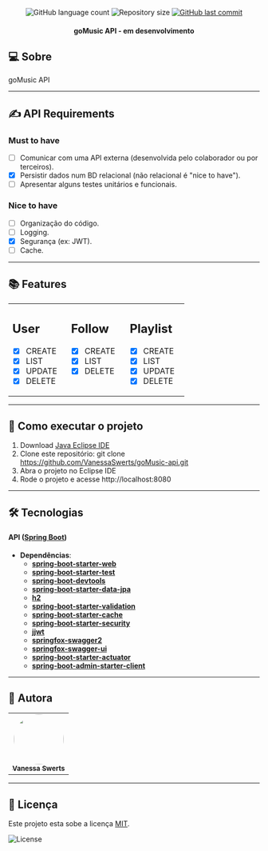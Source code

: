 <p align="center">
  <img alt="GitHub language count" src="https://img.shields.io/github/languages/count/vanessaswerts/goMusic-api">

  <img alt="Repository size" src="https://img.shields.io/github/repo-size/vanessaswerts/goMusic-api">
  
  <a href="https://github.com/vanessaswerts/goMusic-api/commits/master">
    <img alt="GitHub last commit" src="https://img.shields.io/github/last-commit/vanessaswerts/goMusic-api">
  </a>
</p>

<h4 align="center"> 
	goMusic API - em desenvolvimento 
</h4>

## 💻 Sobre 

goMusic API 

-----

## ✍️  API Requirements 

### Must to have
- [ ] Comunicar com uma API externa (desenvolvida pelo colaborador ou por terceiros).
- [x] Persistir dados num BD relacional (não relacional é "nice to have").
- [ ] Apresentar alguns testes unitários e funcionais.

### Nice to have
- [ ] Organização do código.
- [ ] Logging.
- [x] Segurança (ex: JWT).
- [ ] Cache.

-----

## 📚 Features

  <table border="0" width="100%"
  >
  <tr>

  <td width="30%" valign="top" border="0">

  ## User
  - [x] CREATE
  - [x] LIST
  - [x] UPDATE
  - [x] DELETE

  </td>
  <td width="30%" valign="top">

  ## Follow
  - [x] CREATE
  - [x] LIST
  - [x] DELETE

  </td>
  <td width="30%" valign="top">

  ## Playlist
  - [x] CREATE
  - [x] LIST
  - [x] UPDATE
  - [x] DELETE
  </td>

  </td>

</tr>
</table>

-----

## 🚀 Como executar o projeto

1. Download [Java Eclipse IDE](https://www.eclipse.org/downloads/)
2. Clone este repositório: git clone https://github.com/VanessaSwerts/goMusic-api.git
3. Abra o projeto no Eclipse IDE
5. Rode o projeto e acesse http://localhost:8080

-----

## 🛠 Tecnologias

#### **API**  ([Spring Boot](https://spring.io/projects/spring-boot))

- **Dependências**:
  -   **[spring-boot-starter-web](https://mvnrepository.com/artifact/org.springframework.boot/spring-boot-starter-web)**
  -   **[spring-boot-starter-test](https://mvnrepository.com/artifact/org.springframework.boot/spring-boot-starter-test)**
  -   **[spring-boot-devtools](https://mvnrepository.com/artifact/org.springframework.boot/spring-boot-devtools)**
  -   **[spring-boot-starter-data-jpa](https://mvnrepository.com/artifact/org.springframework.boot/spring-boot-starter-data-jpa)**
  -   **[h2](https://mvnrepository.com/artifact/com.h2database/h2)**
  -   **[spring-boot-starter-validation](https://mvnrepository.com/artifact/org.springframework.boot/spring-boot-starter-validation)**
  -   **[spring-boot-starter-cache](https://mvnrepository.com/artifact/org.springframework.boot/spring-boot-starter-cache)**
  -   **[spring-boot-starter-security](https://mvnrepository.com/artifact/org.springframework.boot/spring-boot-starter-security)**
  -   **[jjwt](https://mvnrepository.com/artifact/io.jsonwebtoken/jjwt)**
  -   **[springfox-swagger2](https://mvnrepository.com/artifact/io.springfox/springfox-swagger2)**
  -   **[springfox-swagger-ui](https://mvnrepository.com/artifact/io.springfox/springfox-swagger-ui)**  
  -   **[spring-boot-starter-actuator](https://mvnrepository.com/artifact/org.springframework.boot/spring-boot-starter-actuator)**
  -   **[spring-boot-admin-starter-client](https://mvnrepository.com/artifact/de.codecentric/spring-boot-admin-starter-client)**

---

## 🦸 Autora

<table>
  <tr>   
    <td align="center"><a href="https://github.com/vanessaSwerts/"><img style="border-radius: 50%;" src="https://avatars2.githubusercontent.com/u/57146734?v=4" width="100px;" alt=""/><br /><sub><b>Vanessa Swerts</b></sub></a></td>  
  </tr>
</table>

---

## 📝 Licença

Este projeto esta sobe a licença [MIT](./LICENSE).

   <img alt="License" src="https://img.shields.io/badge/license-MIT-brightgreen">  

